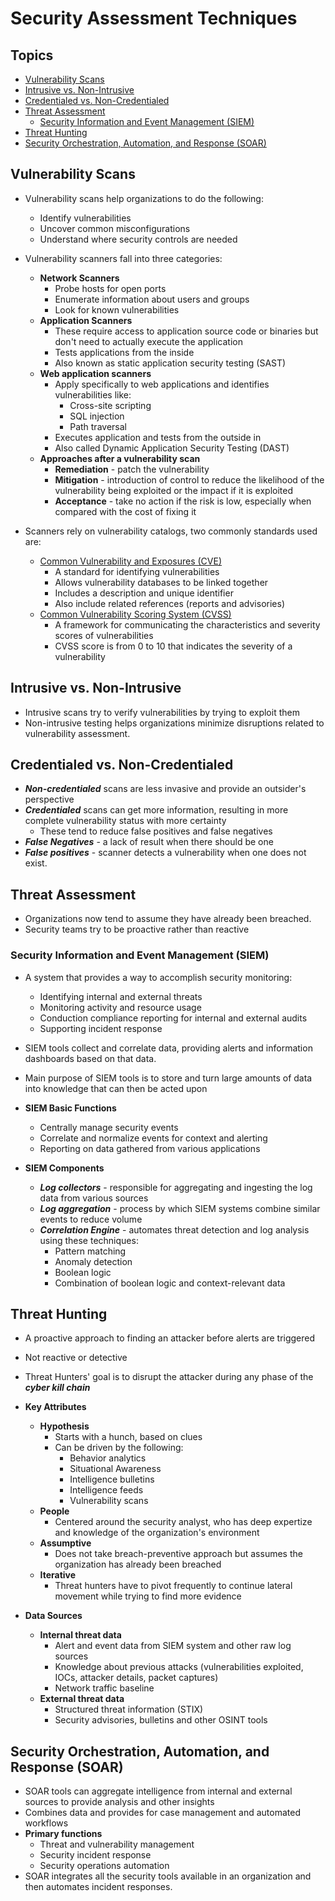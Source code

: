 <!-- omit in toc -->
# Security Assessment Techniques

<!-- omit in toc -->
## Topics

- [Vulnerability Scans](#vulnerability-scans)
- [Intrusive vs. Non-Intrusive](#intrusive-vs-non-intrusive)
- [Credentialed vs. Non-Credentialed](#credentialed-vs-non-credentialed)
- [Threat Assessment](#threat-assessment)
  - [Security Information and Event Management (SIEM)](#security-information-and-event-management-siem)
- [Threat Hunting](#threat-hunting)
- [Security Orchestration, Automation, and Response (SOAR)](#security-orchestration-automation-and-response-soar)

## Vulnerability Scans

- Vulnerability scans help organizations to do the following:
  - Identify vulnerabilities
  - Uncover common misconfigurations
  - Understand where security controls are needed
  
- Vulnerability scanners fall into three categories:
  - **Network Scanners**
    - Probe hosts for open ports
    - Enumerate information about users and groups
    - Look for known vulnerabilities
  - **Application Scanners**
    - These require access to application source code or binaries but don't need to actually execute the application
    - Tests applications from the inside
    - Also known as static application security testing (SAST)
  - **Web application scanners**
    - Apply specifically to web applications and identifies vulnerabilities like:
      - Cross-site scripting
      - SQL injection
      - Path traversal
    - Executes application and tests from the outside in
    - Also called Dynamic Application Security Testing (DAST)
  - **Approaches after a vulnerability scan**
    - **Remediation** - patch the vulnerability
    - **Mitigation** - introduction of control to reduce the likelihood of the vulnerability being exploited or the impact if it is exploited
    - **Acceptance** - take no action if the risk is low, especially when compared with the cost of fixing it

- Scanners rely on vulnerability catalogs, two commonly standards used are:
    - [Common Vulnerability and Exposures (CVE)](https://cve.mitre.org/)
      - A standard for identifying vulnerabilities
      - Allows vulnerability databases to be linked together
      - Includes a description and unique identifier
      - Also include related references (reports and advisories)
    - [Common Vulnerability Scoring System (CVSS)](https://nvd.nist.gov/vuln-metrics/cvss)
      - A framework for communicating the characteristics and severity scores of vulnerabilities
      - CVSS score is from 0 to 10 that indicates the severity of a vulnerability

## Intrusive vs. Non-Intrusive

- Intrusive scans try to verify vulnerabilities by trying to exploit them
- Non-intrusive testing helps organizations minimize disruptions related to vulnerability assessment.


## Credentialed vs. Non-Credentialed

- ***Non-credentialed*** scans are less invasive and provide an outsider's perspective
- ***Credentialed*** scans can get more information, resulting in more complete vulnerability status with more certainty
  - These tend to reduce false positives and false negatives
- ***False Negatives*** - a lack of result when there should be one
- ***False positives*** - scanner detects a vulnerability when one does not exist.

## Threat Assessment

- Organizations now tend to assume they have already been breached.
- Security teams try to be proactive rather than reactive

### Security Information and Event Management (SIEM)

- A system that provides a way to accomplish security monitoring:
  - Identifying internal and external threats
  - Monitoring activity and resource usage
  - Conduction compliance reporting for internal and external audits
  - Supporting incident response

- SIEM tools collect and correlate data, providing alerts and information dashboards based on that data.
- Main purpose of SIEM tools is to store and turn large amounts of data into knowledge that can then be acted upon
- **SIEM Basic Functions**
  - Centrally manage security events
  - Correlate and normalize events for context and alerting
  - Reporting on data gathered from various applications

- **SIEM Components**
  - ***Log collectors*** - responsible for aggregating and ingesting the log data from various sources
  - ***Log aggregation*** - process by which SIEM systems combine similar events to reduce volume
  - ***Correlation Engine*** - automates threat detection and log analysis using these techniques: 
    - Pattern matching
    - Anomaly detection
    - Boolean logic
    - Combination of boolean logic and context-relevant data

## Threat Hunting

- A proactive approach to finding an attacker before alerts are triggered
- Not reactive or detective
- Threat Hunters' goal is to disrupt the attacker during any phase of the ***cyber kill chain***

- **Key Attributes**
  - **Hypothesis**
    - Starts with a hunch, based on clues
    - Can be driven by the following:
      - Behavior analytics
      - Situational Awareness
      - Intelligence bulletins
      - Intelligence feeds
      - Vulnerability scans
  - **People**
    - Centered around the security analyst, who has deep expertize and knowledge of the organization's environment
  - **Assumptive**
    - Does not take breach-preventive approach but assumes the organization has already been breached
  - **Iterative**
    - Threat hunters have to pivot frequently to continue lateral movement while trying to find more evidence
- **Data Sources**
  - **Internal threat data**
    - Alert and event data from SIEM system and other raw log sources
    - Knowledge about previous attacks (vulnerabilities exploited, IOCs, attacker details, packet captures)
    - Network traffic baseline
  - **External threat data**
    - Structured threat information (STIX)
    - Security advisories, bulletins and other OSINT tools

## Security Orchestration, Automation, and Response (SOAR)

- SOAR tools can aggregate intelligence from internal and external sources to provide analysis and other insights
- Combines data and provides for case management and automated workflows
- **Primary functions**
  - Threat and vulnerability management
  - Security incident response
  - Security operations automation
- SOAR integrates all the security tools available in an organization and then automates incident responses.
